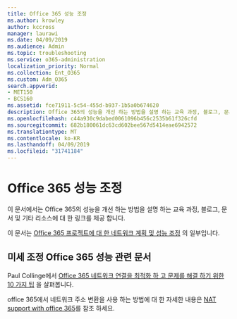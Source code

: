 ```yaml
---
title: Office 365 성능 조정
ms.author: krowley
author: kccross
manager: laurawi
ms.date: 04/09/2019
ms.audience: Admin
ms.topic: troubleshooting
ms.service: o365-administration
localization_priority: Normal
ms.collection: Ent_O365
ms.custom: Adm_O365
search.appverid:
- MET150
- BCS160
ms.assetid: fce71911-5c54-455d-b937-1b5a0b674620
description: Office 365의 성능을 개선 하는 방법을 설명 하는 교육 과정, 블로그, 문서 및 기타 리소스에 대 한 링크입니다.
ms.openlocfilehash: c44a930c9dabed0061096b456c2535b61f326cfd
ms.sourcegitcommit: 682b180061dc63cd602bee567d5414eae6942572
ms.translationtype: MT
ms.contentlocale: ko-KR
ms.lasthandoff: 04/09/2019
ms.locfileid: "31741184"
---
```

# <a name="tune-office-365-performance"></a>Office 365 성능 조정

이 문서에서는 Office 365의 성능을 개선 하는 방법을 설명 하는 교육 과정, 블로그, 문서 및 기타 리소스에 대 한 링크를 제공 합니다.
  
이 문서는 [Office 365 프로젝트에 대 한 네트워크 계획 및 성능 조정](https://aka.ms/tune) 의 일부입니다.
   
## <a name="articles-about-fine-tuning-office-365-performance"></a>미세 조정 Office 365 성능 관련 문서

Paul Collinge에서 [Office 365 네트워크 연결을 최적화 하 고 문제를 해결 하기 위한 10 가지 팁](https://blogs.technet.com/b/onthewire/archive/2014/06/18/top-10-tips-for-optimising-amp-troubleshooting-your-office-365-network-connectivity.aspx) 을 살펴봅니다. 
  
office 365에서 네트워크 주소 변환을 사용 하는 방법에 대 한 자세한 내용은 [NAT support with office 365](nat-support-with-office-365.md)를 참조 하세요.
  

